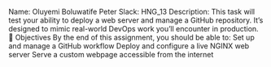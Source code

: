 Name: Oluyemi Boluwatife Peter
Slack: HNG_13
Description: This task will test your ability to deploy a web server and manage a GitHub repository.
It’s designed to mimic real-world DevOps work you’ll encounter in production.
:dart: Objectives
By the end of this assignment, you should be able to:
Set up and manage a GitHub workflow
Deploy and configure a live NGINX web server
Serve a custom webpage accessible from the internet
